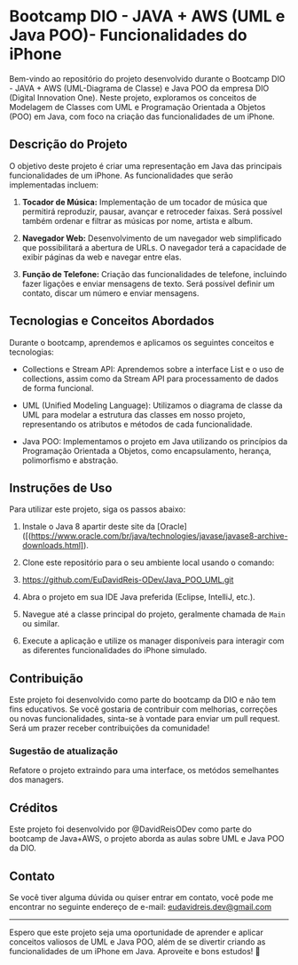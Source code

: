 # Bootcamp DIO - JAVA + AWS (UML e Java POO)- Funcionalidades do iPhone

Bem-vindo ao repositório do projeto desenvolvido durante o Bootcamp DIO - JAVA + AWS (UML-Diagrama de Classe) e Java POO da empresa DIO (Digital Innovation One). Neste projeto, exploramos os conceitos de Modelagem de Classes com UML e Programação Orientada a Objetos (POO) em Java, com foco na criação das funcionalidades de um iPhone.

## Descrição do Projeto

O objetivo deste projeto é criar uma representação em Java das principais funcionalidades de um iPhone. As funcionalidades que serão implementadas incluem:

1. **Tocador de Música:** Implementação de um tocador de música que permitirá reproduzir, pausar, avançar e retroceder faixas. Será possível também ordenar e filtrar as músicas por nome, artista e album.

2. **Navegador Web:** Desenvolvimento de um navegador web simplificado que possibilitará a abertura de URLs. O navegador terá a capacidade de exibir páginas da web e navegar entre elas.

3. **Função de Telefone:** Criação das funcionalidades de telefone, incluindo fazer ligações e enviar mensagens de texto. Será possível definir um contato, discar um número e enviar mensagens.

## Tecnologias e Conceitos Abordados

Durante o bootcamp, aprendemos e aplicamos os seguintes conceitos e tecnologias:

- Collections e Stream API: Aprendemos sobre a interface List e o uso de collections, assim como da Stream API para processamento de dados de forma funcional.

- UML (Unified Modeling Language): Utilizamos o diagrama de classe da UML para modelar a estrutura das classes em nosso projeto, representando os atributos e métodos de cada funcionalidade.

- Java POO: Implementamos o projeto em Java utilizando os princípios da Programação Orientada a Objetos, como encapsulamento, herança, polimorfismo e abstração.

## Instruções de Uso

Para utilizar este projeto, siga os passos abaixo:

1. Instale o Java 8 apartir deste site da [Oracle]([(https://www.oracle.com/br/java/technologies/javase/javase8-archive-downloads.html]).

2. Clone este repositório para o seu ambiente local usando o comando:

3. https://github.com/EuDavidReis-ODev/Java_POO_UML.git

4. Abra o projeto em sua IDE Java preferida (Eclipse, IntelliJ, etc.).

5. Navegue até a classe principal do projeto, geralmente chamada de `Main` ou similar.

6. Execute a aplicação e utilize os manager disponíveis para interagir com as diferentes funcionalidades do iPhone simulado.

## Contribuição

Este projeto foi desenvolvido como parte do bootcamp da DIO e não tem fins educativos. Se você gostaria de contribuir com melhorias, correções ou novas funcionalidades, sinta-se à vontade para enviar um pull request. Será um prazer receber contribuições da comunidade!

### Sugestão de atualização
Refatore o projeto extraindo para uma interface, os metódos semelhantes dos managers.

## Créditos

Este projeto foi desenvolvido por @DavidReisODev como parte do bootcamp de Java+AWS, o projeto aborda as aulas sobre UML e Java POO da DIO.

## Contato

Se você tiver alguma dúvida ou quiser entrar em contato, você pode me encontrar no seguinte endereço de e-mail: eudavidreis.dev@gmail.com

---

Espero que este projeto seja uma oportunidade de aprender e aplicar conceitos valiosos de UML e Java POO, além de se divertir criando as funcionalidades de um iPhone em Java. Aproveite e bons estudos! 🚀
